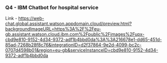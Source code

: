 ### Q4 - IBM Chatbot for hospital service

Link - https://web-chat.global.assistant.watson.appdomain.cloud/preview.html?backgroundImageURL=https%3A%2F%2Feu-gb.assistant.watson.cloud.ibm.com%2Fpublic%2Fimages%2Fupx-cbd9e810-9152-4d34-9372-adf1b4bbd0da%3A%3A216678e1-dd65-451d-85ad-7268b28f8c76&integrationID=d2f37864-9e2d-4099-bc2c-0707d4598b01&region=eu-gb&serviceInstanceID=cbd9e810-9152-4d34-9372-adf1b4bbd0da